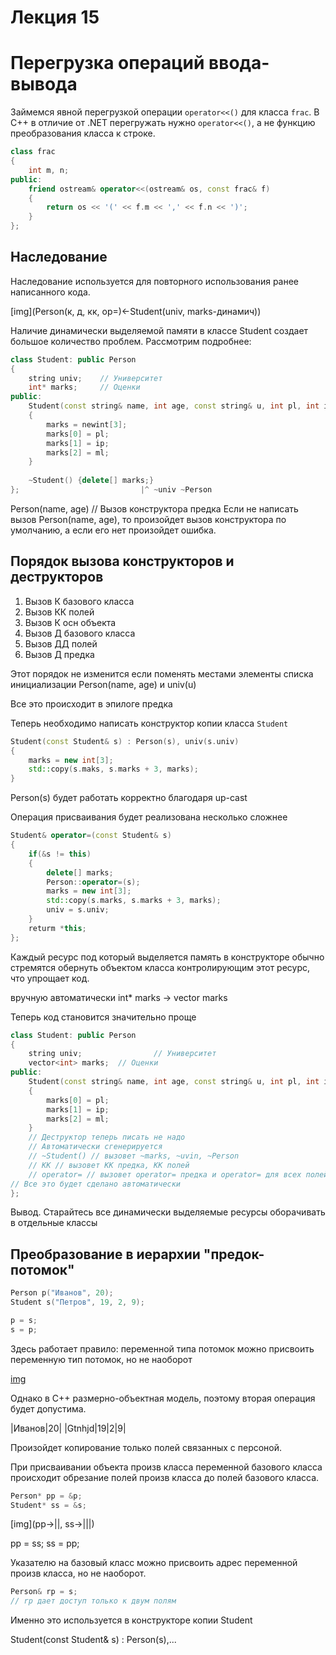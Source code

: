 # Лекция 15

# Перегрузка операций ввода-вывода

Займемся явной перегрузкой операции `operator<<()` для класса `frac`. В C++ в отличие от .NET перегружать нужно `operator<<()`, а не функцию преобразования класса к строке.

```cpp
class frac
{
	int m, n;
public:
	friend ostream& operator<<(ostream& os, const frac& f)
	{
		return os << '(' << f.m << ',' << f.n << ')';
	}
};
```

## Наследование

Наследование используется для повторного использования ранее написанного кода.

[img](Person(к, д, кк, op=)<-Student(univ, marks-динамич))

Наличие динамически выделяемой памяти в классе Student создает большое количество проблем. Рассмотрим подробнее:

```cpp
class Student: public Person
{
	string univ;	// Университет
	int* marks;		// Оценки
public:
	Student(const string& name, int age, const string& u, int pl, int ip, int ml) : Person(name, age), univ(u)
	{
		marks = newint[3];
		marks[0] = pl;
		marks[1] = ip;
		marks[2] = ml;
	}
	
	~Student() {delete[] marks;}
};                           |^ ~univ ~Person  
``` 

Person(name, age) // Вызов конструктора предка
Если не написать вызов Person(name, age), то произойдет вызов конструктора по умолчанию, а если его нет произойдет ошибка.


## Порядок вызова конструкторов и деструкторов

1. Вызов К базового класса
2. Вызов КК полей
3. Вызов К осн объекта
4. Вызов Д базового класса
5. Вызов ДД полей
6. Вызов Д предка

Этот порядок не изменится если поменять местами элементы списка инициализации Person(name, age) и univ(u)

Все это происходит в эпилоге предка

Теперь необходимо написать конструктор копии класса `Student` 

```cpp
Student(const Student& s) : Person(s), univ(s.univ)
{
	marks = new int[3];
	std::copy(s.maks, s.marks + 3, marks);
}
```

Person(s) будет работать корректно благодаря up-cast

Операция присваивания будет реализована несколько сложнее

```cpp
Student& operator=(const Student& s)
{
	if(&s != this)
	{
		delete[] marks;
		Person::operator=(s);
		marks = new int[3];
		std::copy(s.marks, s.marks + 3, marks);
		univ = s.univ;
	}
	returm *this;
};
```


Каждый ресурс под который выделяется память в конструкторе обычно стремятся обернуть объектом класса контролирующим этот ресурс, что упрощает код.

вручную       автоматически
int* marks -> vector<int> marks

Теперь код становится значительно проще

```cpp
class Student: public Person
{
	string univ;				// Университет
	vector<int> marks;	// Оценки
public:
	Student(const string& name, int age, const string& u, int pl, int ip, int ml) : Person(name, age), univ(u), marks(3)
	{
		marks[0] = pl;
		marks[1] = ip;
		marks[2] = ml;
	}
	// Деструктор теперь писать не надо
	// Автоматически сгенерируется
	// ~Student() // вызовет ~marks, ~uvin, ~Person
	// KK // вызовет КК предка, КК полей
	// operator= // вызовет operator= предка и operator= для всех полей
// Все это будет сделано автоматически
};
``` 

Вывод. Старайтесь все динамически выделяемые ресурсы оборачивать в отдельные классы


## Преобразование в иерархии "предок-потомок"

```cpp
Person p("Иванов", 20);
Student s("Петров", 19, 2, 9);

p = s;
s = p;
```

Здесь работает правило: переменной типа потомок можно присвоить переменную тип потомок, но не наоборот

[img]()

Однако в C++ размерно-объектная модель, поэтому вторая операция будет допустима.

|Иванов|20|
|Gtnhjd|19|2|9|

Произойдет копирование только полей связанных с персоной.

При присваивании объекта произв класса переменной базового класса происходит обрезание полей произв класса до полей базового класса.

```cpp
Person* pp = &p;
Student* ss = &s;
```
[img](pp->||, ss->|||)

pp = ss;
ss = pp;

Указателю на базовый класс можно присвоить адрес переменной произв класса, но не наоборот.

```cpp
Person& rp = s;
// rp дает доступ только к двум полям
```

Именно это используется в конструкторе копии Student

Student(const Student& s) : Person(s),...

